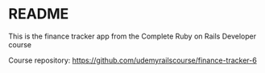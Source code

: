 # README

This is the finance tracker app from the Complete Ruby on Rails Developer course

Course repository: https://github.com/udemyrailscourse/finance-tracker-6
